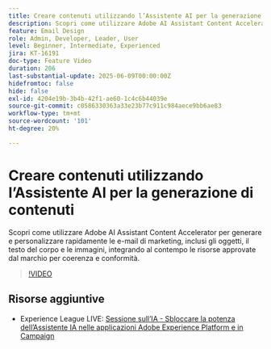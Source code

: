 ```yaml
---
title: Creare contenuti utilizzando l’Assistente AI per la generazione di contenuti
description: Scopri come utilizzare Adobe AI Assistant Content Accelerator per generare e personalizzare rapidamente le e-mail di marketing, inclusi gli oggetti, il testo del corpo e le immagini, integrando al contempo le risorse approvate dal marchio per coerenza e conformità.
feature: Email Design
role: Admin, Developer, Leader, User
level: Beginner, Intermediate, Experienced
jira: KT-16191
doc-type: Feature Video
duration: 206
last-substantial-update: 2025-06-09T00:00:00Z
hidefromtoc: false
hide: false
exl-id: 4204e19b-3b4b-42f1-ae60-1c4c6b44039e
source-git-commit: c0586330363a33e23b77c911c984aece9bb6ae83
workflow-type: tm+mt
source-wordcount: '101'
ht-degree: 20%

---
```


# Creare contenuti utilizzando l’Assistente AI per la generazione di contenuti

Scopri come utilizzare Adobe AI Assistant Content Accelerator per generare e personalizzare rapidamente le e-mail di marketing, inclusi gli oggetti, il testo del corpo e le immagini, integrando al contempo le risorse approvate dal marchio per coerenza e conformità.

>[!VIDEO](https://video.tv.adobe.com/v/3463762/?learn=on&enablevpops)

## Risorse aggiuntive

* Experience League LIVE: [Sessione sull’IA - Sbloccare la potenza dell’Assistente IA nelle applicazioni Adobe Experience Platform e in Campaign](https://experienceleague.adobe.com/it/docs/events/experience-league-live-recordings/episodes/exl-live-episode-09-26-24)
